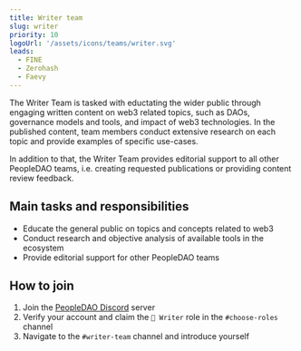 ```yaml
---
title: Writer team
slug: writer
priority: 10
logoUrl: '/assets/icons/teams/writer.svg'
leads:
  - FINE
  - Zerohash
  - Faevy
---
```


<script>
	import { LINK_SOCIAL_DISCORD } from "$lib/link/constants/socialLinks.constants.ts";
</script>

The Writer Team is tasked with eductating the wider public through engaging written content on web3 related topics, such as DAOs, governance models and tools, and impact of web3 technologies. In the published content, team members conduct extensive research on each topic and provide examples of specific use-cases.

In addition to that, the Writer Team provides editorial support to all other PeopleDAO teams, i.e. creating requested publications or providing content review feedback.

## Main tasks and responsibilities

- Educate the general public on topics and concepts related to web3
- Conduct research and objective analysis of available tools in the ecosystem
- Provide editorial support for other PeopleDAO teams

## How to join

1. Join the <a href={LINK_SOCIAL_DISCORD} target="_blank">PeopleDAO Discord</a> server
2. Verify your account and claim the `📝 Writer` role in the `#choose-roles` channel
3. Navigate to the `#writer-team` channel and introduce yourself
